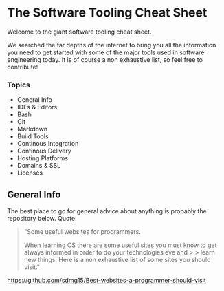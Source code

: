 # The Software Tooling Cheat Sheet

Welcome to the giant software tooling cheat sheet. 

We searched the far depths of the internet to bring you all the information you need to get started with some of the major tools used in software engineering today. It is of course a non exhaustive list, so feel free to contribute! 

### Topics

* General Info
* IDEs & Editors
* Bash
* Git
* Markdown
* Build Tools
* Continous Integration
* Continous Delivery
* Hosting Platforms
* Domains & SSL
* Licenses


## General Info

The best place to go for general advice about anything is probably the repository below. Quote:

> "Some useful websites for programmers.
>
> When learning CS there are some useful sites you must know to get always informed in order to do your technologies eve and > > learn new things. Here is a non exhaustive list of some sites you should visit."

https://github.com/sdmg15/Best-websites-a-programmer-should-visit
